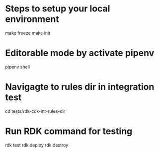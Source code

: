 

# Steps to setup your local environment 
make freeze
make init

# Editorable mode by activate pipenv
pipenv shell

# Navigagte to rules dir in integration test
cd tests/rdk-cdk-int-rules-dir

# Run RDK command for testing
rdk test
rdk deploy
rdk destroy